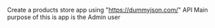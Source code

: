 Create a products store app using "https://dummyjson.com/" API
Main purpose of this is app is the Admin user